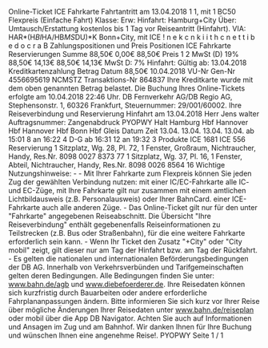Online-Ticket ICE Fahrkarte Fahrtantritt am 13.04.2018 1 1, mit 1 BC50 Flexpreis (Einfache Fahrt) Klasse: Erw: Hinfahrt: Hamburg+City Über: Umtausch/Erstattung kostenlos bis 1 Tag vor Reiseantritt (Hinfahrt). VIA: HAR*(H*BI*HA/HB*MS*DU)*K Bonn+City, mit ICE ! n e k c n k i i t h c n e t t i b e d o c r a B Zahlungspositionen und Preis Positionen ICE Fahrkarte Reservierungen Summe 88,50€ 0,00€ 88,50€ Preis 1 2 MwSt (D) 19% 88,50€ 14,13€ 88,50€ 14,13€ MwSt D: 7% Hinfahrt: Gültig ab: 13.04.2018 Kreditkartenzahlung Betrag Datum 88,50€ 10.04.2018 VU-Nr Gen-Nr 4556695619 NCMSTZ Transaktions-Nr 864837 Ihre Kreditkarte wurde mit dem oben genannten Betrag belastet. Die Buchung Ihres Online-Tickets erfolgte am 10.04.2018 22:46 Uhr. DB Fernverkehr AG/DB Regio AG, Stephensonstr. 1, 60326 Frankfurt, Steuernummer: 29/001/60002. Ihre Reiseverbindung und Reservierung Hinfahrt am 13.04.2018 Herr Jens walter Auftragsnummer: Zangenabdruck PYOPWY Halt Hamburg Hbf Hannover Hbf Hannover Hbf Bonn Hbf Gleis Datum Zeit 13.04. 13.04. 13.04. 13.04. ab 15:01 8 an 16:22 4 D-G ab 16:31 12 an 19:32 3 Produkte ICE 1681 ICE 556 Reservierung 1 Sitzplatz, Wg. 28, Pl. 72, 1 Fenster, Großraum, Nichtraucher, Handy, Res.Nr. 8098 0027 8373 77 1 Sitzplatz, Wg. 37, Pl. 16, 1 Fenster, Abteil, Nichtraucher, Handy, Res.Nr. 8098 0026 8564 16 Wichtige Nutzungshinweise: - - Mit Ihrer Fahrkarte zum Flexpreis können Sie jeden Zug der gewählten Verbindung nutzen: mit einer IC/EC-Fahrkarte alle IC- und EC-Züge, mit Ihre Fahrkarte gilt nur zusammen mit einem amtlichen Lichtbildausweis (z.B. Personalausweis) oder Ihrer BahnCard. einer ICE-Fahrkarte auch alle anderen Züge. - Das Online-Ticket gilt nur für den unter "Fahrkarte" angegebenen Reiseabschnitt. Die Übersicht "Ihre Reiseverbindung" enthält gegebenenfalls Reiseinformationen zu Teilstrecken (z.B. Bus oder Straßenbahn), für die eine weitere Fahrkarte erforderlich sein kann. - Wenn Ihr Ticket den Zusatz "+City" oder "City mobil" zeigt, gilt dieser nur am Tag der Hinfahrt bzw. am Tag der Rückfahrt. - Es gelten die nationalen und internationalen Beförderungsbedingungen der DB AG. Innerhalb von Verkehrsverbünden und Tarifgemeinschaften gelten deren Bedingungen. Alle Bedingungen finden Sie unter: www.bahn.de/agb und www.diebefoerderer.de. Ihre Reisedaten können sich kurzfristig durch Bauarbeiten oder andere erforderliche Fahrplananpassungen ändern. Bitte informieren Sie sich kurz vor Ihrer Reise über mögliche Änderungen Ihrer Reisedaten unter www.bahn.de/reiseplan oder mobil über die App DB Navigator. Achten Sie auch auf Informationen und Ansagen im Zug und am Bahnhof. Wir danken Ihnen für Ihre Buchung und wünschen Ihnen eine angenehme Reise!. PYOPWY Seite 1 / 1